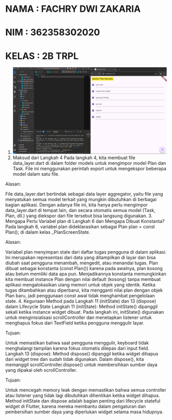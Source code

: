 # NAMA  : FACHRY DWI ZAKARIA
# NIM   : 362358302020
# KELAS : 2B TRPL
1. ![Alt text](image.png)
2. Maksud dari Langkah 4
Pada langkah 4, kita membuat file data_layer.dart di dalam folder models untuk mengimpor model Plan dan Task. File ini menggunakan perintah export untuk mengekspor beberapa model dalam satu file.

Alasan:

File data_layer.dart bertindak sebagai data layer aggregator, yaitu file yang menyatukan semua model terkait yang mungkin dibutuhkan di berbagai bagian aplikasi.
Dengan adanya file ini, kita hanya perlu mengimpor data_layer.dart di tempat lain, dan secara otomatis semua model (Task, Plan, dll.) yang diekspor dari file tersebut bisa langsung digunakan.
3. Mengapa Perlu Variabel plan di Langkah 6 dan Mengapa Dibuat Konstanta?
Pada langkah 6, variabel plan dideklarasikan sebagai Plan plan = const Plan(); di dalam kelas _PlanScreenState.

Alasan:

Variabel plan menyimpan state dari daftar tugas pengguna di dalam aplikasi. Ini merupakan representasi dari data yang ditampilkan di layar dan bisa diubah saat pengguna menambah, mengedit, atau menandai tugas.
Plan dibuat sebagai konstanta (const Plan()) karena pada awalnya, plan kosong atau belum memiliki data apa pun. Menjadikannya konstanta memungkinkan kita membuat instance Plan dengan nilai default (kosong) tanpa membuat aplikasi mengalokasikan ulang memori untuk objek yang identik.
Ketika tugas ditambahkan atau diperbarui, kita mengganti nilai plan dengan objek Plan baru, jadi penggunaan const awal tidak menghambat pengelolaan state.
4. Kegunaan Method pada Langkah 11 (initState) dan 13 (dispose) dalam Lifecycle State
Langkah 11 (initState): Method initState() dipanggil sekali ketika instance widget dibuat. Pada langkah ini, initState() digunakan untuk menginisialisasi scrollController dan menetapkan listener untuk menghapus fokus dari TextField ketika pengguna menggulir layar.

Tujuan:

Untuk memastikan bahwa saat pengguna menggulir, keyboard tidak menghalangi tampilan karena fokus otomatis dilepas dari input field.
Langkah 13 (dispose): Method dispose() dipanggil ketika widget dihapus dari widget tree dan sudah tidak digunakan. Dalam dispose(), kita memanggil scrollController.dispose() untuk membersihkan sumber daya yang dipakai oleh scrollController.

Tujuan:

Untuk mencegah memory leak dengan memastikan bahwa semua controller atau listener yang tidak lagi dibutuhkan dihentikan ketika widget dihapus.
Method initState dan dispose adalah bagian penting dari lifecycle stateful widget di Flutter, karena mereka membantu dalam pengaturan dan pembersihan sumber daya yang diperlukan widget selama masa hidupnya.